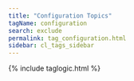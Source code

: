 ```yaml
---
title: "Configuration Topics"
tagName: configuration
search: exclude
permalink: tag_configuration.html
sidebar: cl_tags_sidebar
---
```

{% include taglogic.html %}